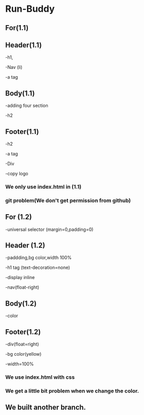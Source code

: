# Run-Buddy
## For(1.1)

## Header(1.1)
-h1,

-Nav (li)

-a tag

## Body(1.1)
-adding four section 

-h2

## Footer(1.1)
-h2

-a tag

-Div

-copy logo

### We only use index.html in (1.1)
### git problem(We don't get permission from github)
## For (1.2)
-universal selector (margin=0,padding=0)
## Header (1.2)
-paddding,bg color,width 100%

-h1 tag (text-decoration=none)

-display inline

-nav(float-right)

## Body(1.2)
-color

## Footer(1.2)

-div(float=right)

-bg color(yellow)

-width=100%
### We use index.html with css
### We get a little bit problem when we change the color.



## We built another branch.

 
